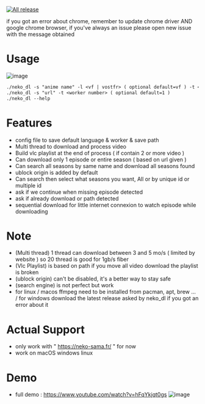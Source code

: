 [![All release](https://github.com/PsykoDev/neko_sama_downloader/actions/workflows/rust.yml/badge.svg)](https://github.com/PsykoDev/neko_sama_downloader/actions/workflows/rust.yml)

if you got an error about chrome, remember to update chrome driver AND google chrome browser, if you've always an issue please open new issue with the message obtained
# Usage

![image](https://cdn.discordapp.com/attachments/762788506040795239/1257757464581898351/Screenshot_2024-07-02_at_19.59.04.png?ex=6685916b&is=66843feb&hm=3caa308e8b6b2ba55d904f32b6b3c1ae3cdf31037797f823ca44bb72ce040730&)

```txt
./neko_dl -s "anime name" -l <vf | vostfr> ( optional default=vf ) -t <worker number> ( optional default=1 )
./neko_dl -s "url" -t <worker number> ( optional default=1 )
./neko_dl --help
```

# Features

- config file to save default language & worker & save path
- Multi thread to download and process video
- Build vlc playlist at the end of process ( if contain 2 or more video )
- Can download only 1 episode or entire season ( based on url given )
- Can search all seasons by same name and download all seasons found
- ublock origin is added by default
- Can search then select what seasons you want, All or by unique id or multiple id
- ask if we continue when missing episode detected
- ask if already download or path detected 
- sequential download for little internet connexion to watch episode while downloading

# Note

- (Multi thread) 1 thread can download between 3 and 5 mo/s ( limited by website ) so 20 thread is good for 1gb/s fiber
- (Vlc Playlist) is based on path if you move all video download the playlist is broken
- (ublock origin) can't be disabled, it's a better way to stay safe
- (search engine) is not perfect but work
- for linux / macos ffmpeg need to be installed from pacman, apt, brew ... / for windows download the latest release asked by neko_dl if you got an error about it

# Actual Support

- only work with " https://neko-sama.fr/ " for now
- work on macOS windows linux

# Demo

- full demo : https://www.youtube.com/watch?v=hFqYkjqt0gs
![image](https://github.com/PsykoDev/neko_sama_downloader/assets/45910905/21c40853-f1fe-4c5c-9a25-9dab00e2f31d)
